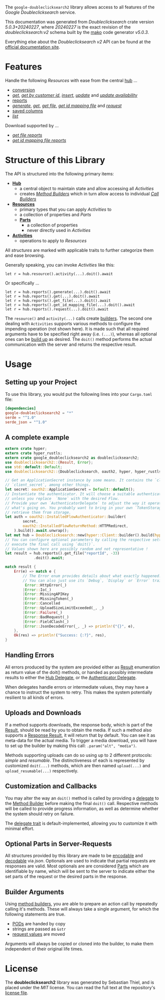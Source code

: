 <!---
DO NOT EDIT !
This file was generated automatically from 'src/generator/templates/api/README.md.mako'
DO NOT EDIT !
-->
The `google-doubleclicksearch2` library allows access to all features of the *Google Doubleclicksearch* service.

This documentation was generated from *Doubleclicksearch* crate version *5.0.3+20240227*, where *20240227* is the exact revision of the *doubleclicksearch:v2* schema built by the [mako](http://www.makotemplates.org/) code generator *v5.0.3*.

Everything else about the *Doubleclicksearch* *v2* API can be found at the
[official documentation site](https://developers.google.com/search-ads).
# Features

Handle the following *Resources* with ease from the central [hub](https://docs.rs/google-doubleclicksearch2/5.0.3+20240227/google_doubleclicksearch2/Doubleclicksearch) ... 

* [conversion](https://docs.rs/google-doubleclicksearch2/5.0.3+20240227/google_doubleclicksearch2/api::Conversion)
 * [*get*](https://docs.rs/google-doubleclicksearch2/5.0.3+20240227/google_doubleclicksearch2/api::ConversionGetCall), [*get by customer id*](https://docs.rs/google-doubleclicksearch2/5.0.3+20240227/google_doubleclicksearch2/api::ConversionGetByCustomerIdCall), [*insert*](https://docs.rs/google-doubleclicksearch2/5.0.3+20240227/google_doubleclicksearch2/api::ConversionInsertCall), [*update*](https://docs.rs/google-doubleclicksearch2/5.0.3+20240227/google_doubleclicksearch2/api::ConversionUpdateCall) and [*update availability*](https://docs.rs/google-doubleclicksearch2/5.0.3+20240227/google_doubleclicksearch2/api::ConversionUpdateAvailabilityCall)
* [reports](https://docs.rs/google-doubleclicksearch2/5.0.3+20240227/google_doubleclicksearch2/api::Report)
 * [*generate*](https://docs.rs/google-doubleclicksearch2/5.0.3+20240227/google_doubleclicksearch2/api::ReportGenerateCall), [*get*](https://docs.rs/google-doubleclicksearch2/5.0.3+20240227/google_doubleclicksearch2/api::ReportGetCall), [*get file*](https://docs.rs/google-doubleclicksearch2/5.0.3+20240227/google_doubleclicksearch2/api::ReportGetFileCall), [*get id mapping file*](https://docs.rs/google-doubleclicksearch2/5.0.3+20240227/google_doubleclicksearch2/api::ReportGetIdMappingFileCall) and [*request*](https://docs.rs/google-doubleclicksearch2/5.0.3+20240227/google_doubleclicksearch2/api::ReportRequestCall)
* [saved columns](https://docs.rs/google-doubleclicksearch2/5.0.3+20240227/google_doubleclicksearch2/api::SavedColumn)
 * [*list*](https://docs.rs/google-doubleclicksearch2/5.0.3+20240227/google_doubleclicksearch2/api::SavedColumnListCall)


Download supported by ...

* [*get file reports*](https://docs.rs/google-doubleclicksearch2/5.0.3+20240227/google_doubleclicksearch2/api::ReportGetFileCall)
* [*get id mapping file reports*](https://docs.rs/google-doubleclicksearch2/5.0.3+20240227/google_doubleclicksearch2/api::ReportGetIdMappingFileCall)



# Structure of this Library

The API is structured into the following primary items:

* **[Hub](https://docs.rs/google-doubleclicksearch2/5.0.3+20240227/google_doubleclicksearch2/Doubleclicksearch)**
    * a central object to maintain state and allow accessing all *Activities*
    * creates [*Method Builders*](https://docs.rs/google-doubleclicksearch2/5.0.3+20240227/google_doubleclicksearch2/client::MethodsBuilder) which in turn
      allow access to individual [*Call Builders*](https://docs.rs/google-doubleclicksearch2/5.0.3+20240227/google_doubleclicksearch2/client::CallBuilder)
* **[Resources](https://docs.rs/google-doubleclicksearch2/5.0.3+20240227/google_doubleclicksearch2/client::Resource)**
    * primary types that you can apply *Activities* to
    * a collection of properties and *Parts*
    * **[Parts](https://docs.rs/google-doubleclicksearch2/5.0.3+20240227/google_doubleclicksearch2/client::Part)**
        * a collection of properties
        * never directly used in *Activities*
* **[Activities](https://docs.rs/google-doubleclicksearch2/5.0.3+20240227/google_doubleclicksearch2/client::CallBuilder)**
    * operations to apply to *Resources*

All *structures* are marked with applicable traits to further categorize them and ease browsing.

Generally speaking, you can invoke *Activities* like this:

```Rust,ignore
let r = hub.resource().activity(...).doit().await
```

Or specifically ...

```ignore
let r = hub.reports().generate(...).doit().await
let r = hub.reports().get(...).doit().await
let r = hub.reports().get_file(...).doit().await
let r = hub.reports().get_id_mapping_file(...).doit().await
let r = hub.reports().request(...).doit().await
```

The `resource()` and `activity(...)` calls create [builders][builder-pattern]. The second one dealing with `Activities` 
supports various methods to configure the impending operation (not shown here). It is made such that all required arguments have to be 
specified right away (i.e. `(...)`), whereas all optional ones can be [build up][builder-pattern] as desired.
The `doit()` method performs the actual communication with the server and returns the respective result.

# Usage

## Setting up your Project

To use this library, you would put the following lines into your `Cargo.toml` file:

```toml
[dependencies]
google-doubleclicksearch2 = "*"
serde = "^1.0"
serde_json = "^1.0"
```

## A complete example

```Rust
extern crate hyper;
extern crate hyper_rustls;
extern crate google_doubleclicksearch2 as doubleclicksearch2;
use doubleclicksearch2::{Result, Error};
use std::default::Default;
use doubleclicksearch2::{Doubleclicksearch, oauth2, hyper, hyper_rustls, chrono, FieldMask};

// Get an ApplicationSecret instance by some means. It contains the `client_id` and 
// `client_secret`, among other things.
let secret: oauth2::ApplicationSecret = Default::default();
// Instantiate the authenticator. It will choose a suitable authentication flow for you, 
// unless you replace  `None` with the desired Flow.
// Provide your own `AuthenticatorDelegate` to adjust the way it operates and get feedback about 
// what's going on. You probably want to bring in your own `TokenStorage` to persist tokens and
// retrieve them from storage.
let auth = oauth2::InstalledFlowAuthenticator::builder(
        secret,
        oauth2::InstalledFlowReturnMethod::HTTPRedirect,
    ).build().await.unwrap();
let mut hub = Doubleclicksearch::new(hyper::Client::builder().build(hyper_rustls::HttpsConnectorBuilder::new().with_native_roots().https_or_http().enable_http1().build()), auth);
// You can configure optional parameters by calling the respective setters at will, and
// execute the final call using `doit()`.
// Values shown here are possibly random and not representative !
let result = hub.reports().get_file("reportId", -33)
             .doit().await;

match result {
    Err(e) => match e {
        // The Error enum provides details about what exactly happened.
        // You can also just use its `Debug`, `Display` or `Error` traits
         Error::HttpError(_)
        |Error::Io(_)
        |Error::MissingAPIKey
        |Error::MissingToken(_)
        |Error::Cancelled
        |Error::UploadSizeLimitExceeded(_, _)
        |Error::Failure(_)
        |Error::BadRequest(_)
        |Error::FieldClash(_)
        |Error::JsonDecodeError(_, _) => println!("{}", e),
    },
    Ok(res) => println!("Success: {:?}", res),
}

```
## Handling Errors

All errors produced by the system are provided either as [Result](https://docs.rs/google-doubleclicksearch2/5.0.3+20240227/google_doubleclicksearch2/client::Result) enumeration as return value of
the doit() methods, or handed as possibly intermediate results to either the 
[Hub Delegate](https://docs.rs/google-doubleclicksearch2/5.0.3+20240227/google_doubleclicksearch2/client::Delegate), or the [Authenticator Delegate](https://docs.rs/yup-oauth2/*/yup_oauth2/trait.AuthenticatorDelegate.html).

When delegates handle errors or intermediate values, they may have a chance to instruct the system to retry. This 
makes the system potentially resilient to all kinds of errors.

## Uploads and Downloads
If a method supports downloads, the response body, which is part of the [Result](https://docs.rs/google-doubleclicksearch2/5.0.3+20240227/google_doubleclicksearch2/client::Result), should be
read by you to obtain the media.
If such a method also supports a [Response Result](https://docs.rs/google-doubleclicksearch2/5.0.3+20240227/google_doubleclicksearch2/client::ResponseResult), it will return that by default.
You can see it as meta-data for the actual media. To trigger a media download, you will have to set up the builder by making
this call: `.param("alt", "media")`.

Methods supporting uploads can do so using up to 2 different protocols: 
*simple* and *resumable*. The distinctiveness of each is represented by customized 
`doit(...)` methods, which are then named `upload(...)` and `upload_resumable(...)` respectively.

## Customization and Callbacks

You may alter the way an `doit()` method is called by providing a [delegate](https://docs.rs/google-doubleclicksearch2/5.0.3+20240227/google_doubleclicksearch2/client::Delegate) to the 
[Method Builder](https://docs.rs/google-doubleclicksearch2/5.0.3+20240227/google_doubleclicksearch2/client::CallBuilder) before making the final `doit()` call. 
Respective methods will be called to provide progress information, as well as determine whether the system should 
retry on failure.

The [delegate trait](https://docs.rs/google-doubleclicksearch2/5.0.3+20240227/google_doubleclicksearch2/client::Delegate) is default-implemented, allowing you to customize it with minimal effort.

## Optional Parts in Server-Requests

All structures provided by this library are made to be [encodable](https://docs.rs/google-doubleclicksearch2/5.0.3+20240227/google_doubleclicksearch2/client::RequestValue) and 
[decodable](https://docs.rs/google-doubleclicksearch2/5.0.3+20240227/google_doubleclicksearch2/client::ResponseResult) via *json*. Optionals are used to indicate that partial requests are responses 
are valid.
Most optionals are are considered [Parts](https://docs.rs/google-doubleclicksearch2/5.0.3+20240227/google_doubleclicksearch2/client::Part) which are identifiable by name, which will be sent to 
the server to indicate either the set parts of the request or the desired parts in the response.

## Builder Arguments

Using [method builders](https://docs.rs/google-doubleclicksearch2/5.0.3+20240227/google_doubleclicksearch2/client::CallBuilder), you are able to prepare an action call by repeatedly calling it's methods.
These will always take a single argument, for which the following statements are true.

* [PODs][wiki-pod] are handed by copy
* strings are passed as `&str`
* [request values](https://docs.rs/google-doubleclicksearch2/5.0.3+20240227/google_doubleclicksearch2/client::RequestValue) are moved

Arguments will always be copied or cloned into the builder, to make them independent of their original life times.

[wiki-pod]: http://en.wikipedia.org/wiki/Plain_old_data_structure
[builder-pattern]: http://en.wikipedia.org/wiki/Builder_pattern
[google-go-api]: https://github.com/google/google-api-go-client

# License
The **doubleclicksearch2** library was generated by Sebastian Thiel, and is placed 
under the *MIT* license.
You can read the full text at the repository's [license file][repo-license].

[repo-license]: https://github.com/Byron/google-apis-rsblob/main/LICENSE.md

